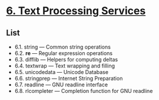 # [6. Text Processing Services](https://docs.python.org/3/library/text.html)


## List 

* 6.1. string — Common string operations
* 6.2. **re** — Regular expression operations
* 6.3. difflib — Helpers for computing deltas
* 6.4. textwrap — Text wrapping and filling
* 6.5. unicodedata — Unicode Database
* 6.6. stringprep — Internet String Preparation
* 6.7. readline — GNU readline interface
* 6.8. rlcompleter — Completion function for GNU readline